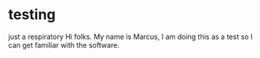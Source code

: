 # testing
just a respiratory
Hi folks.
My name is Marcus, I am doing this as a test so I can get familiar with the software.
